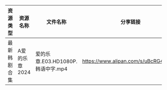| 资源类型   | 资源名称      | 文件名称                      | 分享链接                                 | 更新时间                |
| ------ | --------- | ------------------------- | ------------------------------------ | ------------------- |
| 最新韩剧合集 | A爱的乐章2024 | 爱的乐章.E03.HD1080P.韩语中字.mp4 | https://www.alipan.com/s/uBcRG4kdkC6 | 2024-08-15 12:05:07 |
